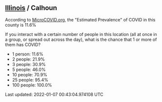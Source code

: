 
## [Illinois](/united-states/illinois) / Calhoun

According to [MicroCOVID.org](http://microcovid.org),
the "Estimated Prevalence" of COVID in this county is 11.6%

If you interact with a certain number of people in this location
(all at once in a group, or spread out across the day), what is the chance that
1 or more of them has COVID?

- 1 person: 11.6%
- 2 people: 21.9%
- 3 people: 30.9%
- 5 people: 46.0%
- 10 people: 70.9%
- 25 people: 95.4%
- 100 people: 100.0%

Last updated: 2022-01-07 00:43:04.974108 UTC

